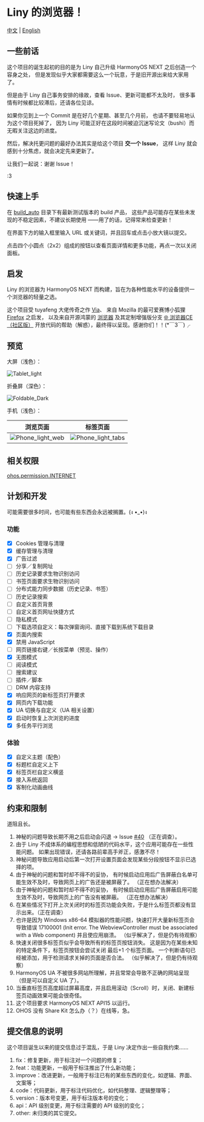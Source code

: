 # Liny 的浏览器！

[中文](README.md) | [English](README_EN.md)

## 一些前话

这个项目的诞生起初的目的是为 Liny 自己升级 HarmonyOS NEXT 之后创造一个容身之处，
但是发现似乎大家都需要这么一个玩意，于是旧开源出来给大家用了。

但是由于 Liny 自己事务安排的缘故，查看 Issue、更新可能都不太及时，
很多事情有时候都比较滞后，还请各位见谅。

如果你见到上一个 Commit 是在好几个星期、甚至几个月前，
也请不要轻易地认为这个项目死掉了，
因为 Liny 可能正好在这段时间被迫沉迷写论文（bushi）而无暇关注这边的进度。

然后，解决托更问题的最好办法其实是给这个项目 **交一个 Issue**，
这样 Liny 就会感到十分焦虑，就会决定先来更新了。

让我们一起说：谢谢 Issue！

:3

## 快速上手

在 [build_auto](build_auto) 目录下有最新测试版本的 build 产品，
这些产品可能存在某些未发现的不稳定因素，不建议长期使用
——用了的话，记得常来检查更新！

在界面下方的输入框里输入 URL 或关键词，并且回车或点击小放大镜以提交。

点击四个小圆点（2x2）组成的按钮以查看页面详情和更多功能，再点一次以关闭面板。

## 启发

Liny 的浏览器为 HarmonyOS NEXT 而构建，旨在为各种性能水平的设备提供一个浏览器的轻量之选。

这个项目受 tuyafeng 大佬传奇之作 [Via](https://viayoo.com/)、
来自 Mozilla 的最可爱赛博小狐狸 [Firefox](https://firefox.com/) 之启发，
以及来自开源鸿蒙的 [浏览器](https://gitee.com/openharmony/applications_app_samples/tree/master/code/BasicFeature/Web/Browser)
及其定制增强版分支 [🌐 浏览器CE（社区版）](https://gitee.com/westinyang/browser-ce)
开放代码的帮助（解惑），最终得以呈现。感谢你们！！(*￣3￣)╭

## 预览

大屏（浅色）：

![Tablet_light](Examples/gallery_4.png)

折叠屏（深色）：

![Foldable_Dark](Examples/gallery_1.png)

手机（浅色）：

|                    浏览页面                    |                    标签页面                     |
|:------------------------------------------:|:-------------------------------------------:|
| ![Phone_light_web](Examples/gallery_2.png) | ![Phone_light_tabs](Examples/gallery_3.png) |

## 相关权限

[ohos.permission.INTERNET](https://gitee.com/openharmony/docs/blob/master/zh-cn/application-dev/security/permission-list.md#ohospermissioninternet)

## 计划和开发

可能需要很多时间，也可能有些东西会永远被搁置。(ง •_•)ง

### 功能

- [x] Cookies 管理与清理
- [x] 缓存管理与清理
- [x] 广告过滤
- [ ] 分享／复制网址
- [ ] 历史记录要求生物识别访问
- [ ] 书签页面要求生物识别访问
- [ ] 分布式能力同步数据（历史记录、书签）
- [ ] 历史记录搜索
- [ ] 自定义首页背景
- [ ] 自定义首页网址快捷方式
- [ ] 隐私模式
- [ ] 下载选项自定义：每次弹窗询问、直接下载到系统下载目录
- [x] 页面内搜索
- [x] 禁用 JavaScript
- [ ] 网页链接右键／长按菜单（预览、操作）
- [x] 无图模式
- [ ] 阅读模式
- [ ] 搜索建议
- [ ] 插件／脚本
- [ ] DRM 内容支持
- [x] 响应网页的新标签页打开要求
- [x] 网页内下载功能
- [x] UA 切换与自定义（UA 相关设置）
- [x] 启动时恢复上次浏览的进度
- [x] 多任务平行浏览

### 体验

- [x] 自定义主题（配色）
- [x] 标题栏自定义上下
- [x] 标签页栏自定义横竖
- [x] 接入系统返回
- [x] 客制化动画曲线

## 约束和限制

道阻且长。

1. 神秘的问题导致长期不用之后启动会闪退 → 
   Issue [#40](https://github.com/awaLiny2333/LinysBrowser_NEXT/issues/40)
   （正在调查）。
2. 由于 Liny 不成体系的编程思想和低陋的代码水平，这个应用可能存在一些性能问题。 
   如果出现错误，还请各路前辈高手斧正，感激不尽！
3. 神秘问题导致应用启动后第一次打开设置页面会发现某些分段按钮不显示已选择的项。
4. 由于神秘的问题和暂时却不得不的妥协，
   有时候启动应用后广告屏蔽白名单可能生效不及时，导致网页上的广告还是被屏蔽了。
   （正在想办法解决）
5. 由于神秘的问题和暂时却不得不的妥协，
   有时候启动应用后广告屏蔽启用可能生效不及时，导致网页上的广告没有被屏蔽。
   （正在想办法解决）
6. 在某些情况下打开上次关闭时的标签页功能会失败，于是什么标签页都没有显示出来。（正在调查）
7. 也许是因为 Windows x86-64 模拟器的性能问题，快速打开大量新标签页会导致错误 17100001
   (Init error. The WebviewController must be associated with a Web component)
   并且使应用崩溃。
   （似乎解决了，但是仍有待观察）
8. 快速关闭很多标签页似乎会导致所有的标签页按钮消失。
   这是因为在某些未知的特定条件下，标签页按钮会尝试关闭 最后+1 个标签页面。
   一个判断语句已经被添加，用于检测请求关掉的页面是否合法。
   （似乎解决了，但是仍有待观察）
9. HarmonyOS UA 不被很多网站所理解，并且常常会导致不正确的网站呈现（但是可以自定义 UA 了）。
10. 当垂直标签页高度超过屏幕高度，并且启用滚动（Scroll）时，关闭、新建标签页动画效果可能会很奇怪。
11. 这个项目要求 HarmonyOS NEXT API15 以运行。
12. OHOS 没有 Share Kit 怎么办（？）在线等，急。

## 提交信息的说明
这个项目诞生以来的提交信息过于混乱，于是 Liny 决定作出一些自我约束……

1. fix：修复更新，用于标注对一个问题的修复；
2. feat：功能更新，一般用于标注推出了什么新功能；
3. improve：改进更新，一般用于标注已有的某些东西的变化，如逻辑、界面、文案等；
4. code：代码更新，用于标注代码优化，如代码整理、逻辑整理等；
5. version：版本号变更，用于标注版本号的变化；
6. api：API 级别变更，用于标注需要的 API 级别的变化；
7. other: 未归类的其它提交。